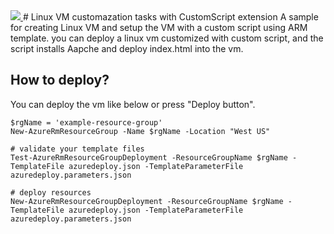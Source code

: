 <a href="https://portal.azure.com/#create/Microsoft.Template/uri/https%3A%2F%2Fraw.githubusercontent.com%2Fnormalian%2Flinux-vm-customscript%2Fmaster%2Fazuredeploy.json" target="_blank">
    <img src="http://azuredeploy.net/deploybutton.png"/>
</a>
# Linux VM customazation tasks with CustomScript extension
A sample for creating Linux VM and setup the VM with a custom script using ARM template. you can deploy a linux vm customized with custom script, and the script installs Aapche and deploy index.html into the vm.

## How to deploy?
You can deploy the vm like below or press "Deploy button".
```
$rgName = 'example-resource-group'
New-AzureRmResourceGroup -Name $rgName -Location "West US"

# validate your template files
Test-AzureRmResourceGroupDeployment -ResourceGroupName $rgName -TemplateFile azuredeploy.json -TemplateParameterFile azuredeploy.parameters.json

# deploy resources
New-AzureRmResourceGroupDeployment -ResourceGroupName $rgName -TemplateFile azuredeploy.json -TemplateParameterFile azuredeploy.parameters.json
```
